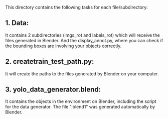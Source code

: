 This directory contains the following tasks for each file/subdirectory:

## 1. Data: 
It contains 2 subdirectories (imgs_rot and labels_rot) which will receive 
the files generated in Blender. And the display_annot.py, where you can check if the 
bounding boxes are involving your objects correctly.

## 2. createtrain_test_path.py: 
It will create the paths to the files generated by Blender
on your computer.

## 3. yolo_data_generator.blend: 
It contains the objects in the environment on Blender, 
including the script for the data generator. The file ".blend1" was generated automatically
by Blender.
